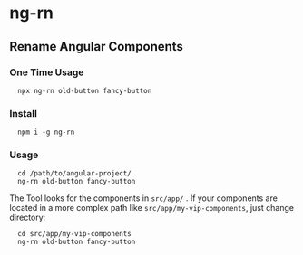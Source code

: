 # ng-rn
## Rename Angular Components

### One Time Usage
```
  npx ng-rn old-button fancy-button
```


### Install
```
  npm i -g ng-rn
```

### Usage
```
  cd /path/to/angular-project/
  ng-rn old-button fancy-button
```

The Tool looks for the components in `src/app/` . If your components are located in a more complex path like `src/app/my-vip-components`, just change directory:
```
  cd src/app/my-vip-components
  ng-rn old-button fancy-button
```


